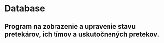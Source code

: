 # Database

## Program na zobrazenie a upravenie stavu pretekárov, ich tímov a uskutočnených pretekov.
